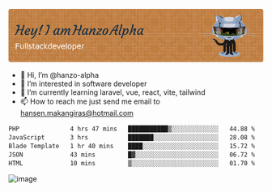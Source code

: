 ![Header](./github-header-image.png)

- 👋 Hi, I’m @hanzo-alpha
- 👀 I’m interested in software developer
- 🌱 I’m currently learning laravel, vue, react, vite, tailwind
- 📫 How to reach me just send me email to hansen.makangiras@hotmail.com 

<!---
hanzo-alpha/hanzo-alpha is a ✨ special ✨ repository because its `README.md` (this file) appears on your GitHub profile.
You can click the Preview link to take a look at your changes.
--->

<!--START_SECTION:waka-->

```txt
PHP              4 hrs 47 mins   ███████████▒░░░░░░░░░░░░░   44.88 %
JavaScript       3 hrs           ███████░░░░░░░░░░░░░░░░░░   28.08 %
Blade Template   1 hr 40 mins    ████░░░░░░░░░░░░░░░░░░░░░   15.72 %
JSON             43 mins         █▓░░░░░░░░░░░░░░░░░░░░░░░   06.72 %
HTML             10 mins         ▒░░░░░░░░░░░░░░░░░░░░░░░░   01.70 %
```

<!--END_SECTION:waka-->

![image](https://github.com/hanzo-alpha/hanzo-alpha/assets/111342797/c4bd2977-6123-4017-8652-6e166259b484)

